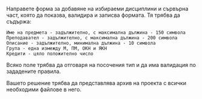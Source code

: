 Направете форма за добавяне на избираеми дисциплини и сървърна част, която да показва, валидира и записва формата. Тя трябва да съдържа:

    Име на предмета - задължително, с максимална дължина - 150 символа
    Преподавател - задължително, с максимална дължина - 200 символа
    Описание - задължително, минимална дължина - 10 символа
    Група - една измежду М, ПМ, ОКН и ЯКН
    Кредити - цяло положително число

Всяко поле трябва да отговаря на посочения тип и да има валидация по зададените правила.

Вашето решение трябва да представлява архив на проекта с всички необходими файлове в него.

